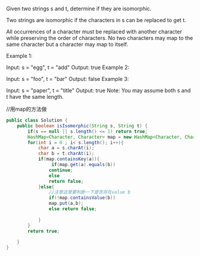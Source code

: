 Given two strings s and t, determine if they are isomorphic.

Two strings are isomorphic if the characters in s can be replaced to get t.

All occurrences of a character must be replaced with another character while preserving the order of characters. No two characters may map to the same character but a character may map to itself.

Example 1:

Input: s = "egg", t = "add"
Output: true
Example 2:

Input: s = "foo", t = "bar"
Output: false
Example 3:

Input: s = "paper", t = "title"
Output: true
Note:
You may assume both s and t have the same length.

//用map的方法做
```java
public class Solution {
    public boolean isIsomorphic(String s, String t) {
        if(s == null || s.length() <= 1) return true;
        HashMap<Character, Character> map = new HashMap<Character, Character>();
        for(int i = 0 ; i< s.length(); i++){
            char a = s.charAt(i);
            char b = t.charAt(i);
            if(map.containsKey(a)){
                 if(map.get(a).equals(b))
                continue;
                else
                return false;
            }else{
                //注意这里要判断一下是否存在value b
                if(!map.containsValue(b))
                map.put(a,b);
                else return false;
                
            }
        }
        return true;
        
    }
}
```
